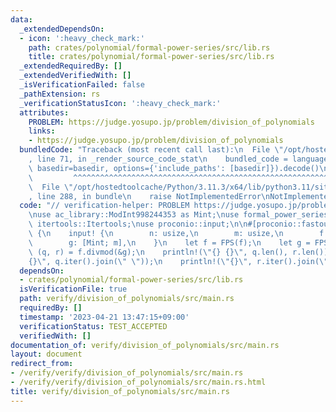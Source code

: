 ```yaml
---
data:
  _extendedDependsOn:
  - icon: ':heavy_check_mark:'
    path: crates/polynomial/formal-power-series/src/lib.rs
    title: crates/polynomial/formal-power-series/src/lib.rs
  _extendedRequiredBy: []
  _extendedVerifiedWith: []
  _isVerificationFailed: false
  _pathExtension: rs
  _verificationStatusIcon: ':heavy_check_mark:'
  attributes:
    PROBLEM: https://judge.yosupo.jp/problem/division_of_polynomials
    links:
    - https://judge.yosupo.jp/problem/division_of_polynomials
  bundledCode: "Traceback (most recent call last):\n  File \"/opt/hostedtoolcache/Python/3.11.3/x64/lib/python3.11/site-packages/onlinejudge_verify/documentation/build.py\"\
    , line 71, in _render_source_code_stat\n    bundled_code = language.bundle(stat.path,\
    \ basedir=basedir, options={'include_paths': [basedir]}).decode()\n          \
    \         ^^^^^^^^^^^^^^^^^^^^^^^^^^^^^^^^^^^^^^^^^^^^^^^^^^^^^^^^^^^^^^^^^^^^^^^^^^^^^^^^^\n\
    \  File \"/opt/hostedtoolcache/Python/3.11.3/x64/lib/python3.11/site-packages/onlinejudge_verify/languages/rust.py\"\
    , line 288, in bundle\n    raise NotImplementedError\nNotImplementedError\n"
  code: "// verification-helper: PROBLEM https://judge.yosupo.jp/problem/division_of_polynomials\n\
    \nuse ac_library::ModInt998244353 as Mint;\nuse formal_power_series::FPS;\nuse\
    \ itertools::Itertools;\nuse proconio::input;\n\n#[proconio::fastout]\nfn main()\
    \ {\n    input! {\n        n: usize,\n        m: usize,\n        f: [Mint; n],\n\
    \        g: [Mint; m],\n    }\n    let f = FPS(f);\n    let g = FPS(g);\n    let\
    \ (q, r) = f.divmod(&g);\n    println!(\"{} {}\", q.len(), r.len());\n    println!(\"\
    {}\", q.iter().join(\" \"));\n    println!(\"{}\", r.iter().join(\" \"));\n}\n"
  dependsOn:
  - crates/polynomial/formal-power-series/src/lib.rs
  isVerificationFile: true
  path: verify/division_of_polynomials/src/main.rs
  requiredBy: []
  timestamp: '2023-04-21 13:47:15+09:00'
  verificationStatus: TEST_ACCEPTED
  verifiedWith: []
documentation_of: verify/division_of_polynomials/src/main.rs
layout: document
redirect_from:
- /verify/verify/division_of_polynomials/src/main.rs
- /verify/verify/division_of_polynomials/src/main.rs.html
title: verify/division_of_polynomials/src/main.rs
---
```

